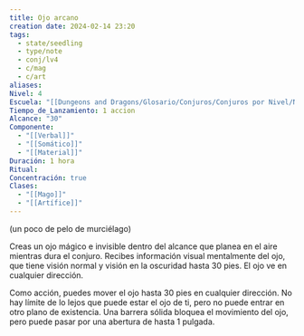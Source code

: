 ```yaml
---
title: Ojo arcano
creation date: 2024-02-14 23:20
tags:
  - state/seedling
  - type/note
  - conj/lv4
  - c/mag
  - c/art
aliases: 
Nivel: 4
Escuela: "[[Dungeons and Dragons/Glosario/Conjuros/Conjuros por Nivel/Nivel 4/Adivinación|Adivinación]]"
Tiempo_de_Lanzamiento: 1 accion
Alcance: "30"
Componente:
  - "[[Verbal]]"
  - "[[Somático]]"
  - "[[Material]]"
Duración: 1 hora
Ritual: 
Concentración: true
Clases:
  - "[[Mago]]"
  - "[[Artífice]]"
---
```

(un poco de pelo de murciélago)

Creas un ojo mágico e invisible dentro del alcance que planea en el aire mientras dura el conjuro. Recibes información visual mentalmente del ojo, que tiene visión normal y visión en la oscuridad hasta 30 pies. El ojo ve en cualquier dirección.

Como acción, puedes mover el ojo hasta 30 pies en cualquier dirección. No hay límite de lo lejos que puede estar el ojo de ti, pero no puede entrar en otro plano de existencia. Una barrera sólida bloquea el movimiento del ojo, pero puede pasar por una abertura de hasta 1 pulgada.